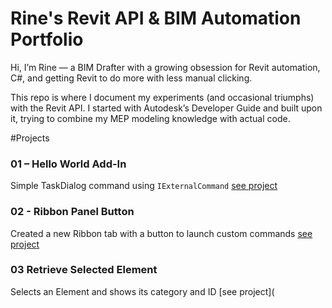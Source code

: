# Rine's Revit API & BIM Automation Portfolio

Hi, I’m Rine — a BIM Drafter with a growing obsession for Revit automation, C#, and getting Revit to do more with less manual clicking.

This repo is where I document my experiments (and occasional triumphs) with the Revit API. I started with Autodesk’s Developer Guide and built upon it, trying to combine my MEP modeling knowledge with actual code.

#Projects
### 01 – Hello World Add-In
Simple TaskDialog command using `IExternalCommand`
[see project](HelloWord)

### 02 - Ribbon Panel Button
Created a new Ribbon tab with a button to launch custom commands
[see project](ribbon-panel)

### 03 Retrieve Selected Element
Selects an Element and shows its category and ID
[see project](
